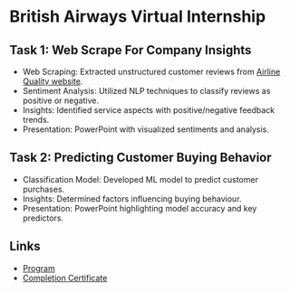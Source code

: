 # British Airways Virtual Internship

## Task 1: Web Scrape For Company Insights
- Web Scraping: Extracted unstructured customer reviews from [Airline Quality website](https://www.airlinequality.com/airline-reviews/british-airways).
- Sentiment Analysis: Utilized NLP techniques to classify reviews as positive or negative.
- Insights: Identified service aspects with positive/negative feedback trends.
- Presentation: PowerPoint with visualized sentiments and analysis.

## Task 2: Predicting Customer Buying Behavior 
- Classification Model: Developed ML model to predict customer purchases.
- Insights: Determined factors influencing buying behaviour.
- Presentation: PowerPoint highlighting model accuracy and key predictors.

## Links
- [Program](https://www.theforage.com/virtual-internships/prototype/NjynCWzGSaWXQCxSX/Data-Science)
- [Completion Certificate](https://forage-uploads-prod.s3.amazonaws.com/completion-certificates/British%20Airways/NjynCWzGSaWXQCxSX_British%20Airways_onAqpwK8NtGJMwiRJ_1692161410037_completion_certificate.pdf)
